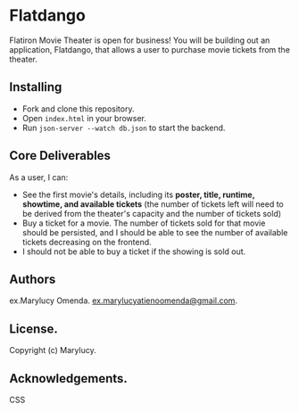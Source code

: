 
# Flatdango

Flatiron Movie Theater is open for business! You will be building out an application, Flatdango, that allows a user to purchase movie tickets from the theater.


## Installing

- Fork and clone this repository.
- Open `index.html` in your browser.
- Run `json-server --watch db.json` to start the backend.

## Core Deliverables

As a user, I can:

- See the first movie's details, including its **poster, title, runtime, showtime, and available tickets** (the number of tickets left will need to be derived from the theater's capacity and the number of tickets sold)
- Buy a ticket for a movie. The number of tickets sold for that movie should be persisted, and I should be able to see the number of available tickets decreasing on the frontend.
- I should not be able to buy a ticket if the showing is sold out.


## Authors

ex.Marylucy Omenda.
ex.marylucyatienoomenda@gmail.com.


## License.
Copyright (c) Marylucy.

## Acknowledgements.
CSS
